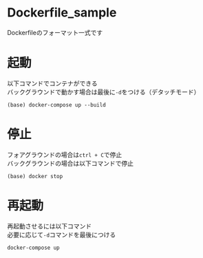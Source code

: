 # Dockerfile_sample
Dockerfileのフォーマット一式です

# 起動
以下コマンドでコンテナができる  
バックグラウンドで動かす場合は最後に`-d`をつける（デタッチモード）
```
(base) docker-compose up --build
```

# 停止
フォアグラウンドの場合は`ctrl + C`で停止  
バックグラウンドの場合は以下コマンドで停止
```
(base) docker stop
```

# 再起動
再起動させるには以下コマンド  
必要に応じて`-d`コマンドを最後につける
```
docker-compose up
```
